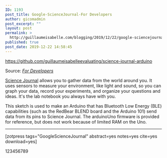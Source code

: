 ```yaml
---
ID: 1193
post_title: Google-ScienceJournal-For Developers
author: gicomadmin
post_excerpt: ""
layout: post
permalink: >
  http://guillaumeisabelle.com/blogging/2019/12/22/google-sciencejournal-for-developers/
published: true
post_date: 2019-12-22 14:58:45
---
```

https://github.com/guillaumeisabelleevaluating/science-journal-arduino

Source: *[For Developers][1]*

<!-- wp:paragraph -->

[Science Journal][2] allows you to gather data from the world around you. It uses sensors to measure your environment, like light and sound, so you can graph your data, record your experiments, and organize your questions and ideas. It's the lab notebook you always have with you.

<!-- /wp:paragraph -->

<!-- wp:paragraph -->

This sketch is used to make an Arduino that has Bluetooth Low Energy (BLE) capabilities (such as the RedBear BLEND board and the Arduino 101) send data from its pins to Science Journal. The arduinoUno firmware is provided for reference, but does not work because of limited RAM on the Uno.

<!-- /wp:paragraph -->

<!-- wp:separator -->

<hr class="wp-block-separator" />

<!-- /wp:separator -->

<!-- wp:paragraph -->

[zotpress tags="GoogleScienceJournal" abstract=yes notes=yes cite=yes download=yes]

<!-- /wp:paragraph -->

<!-- wp:paragraph -->

123456789

<!-- /wp:paragraph -->

 [1]: https://sciencejournal.withgoogle.com/developers/
 [2]: https://play.google.com/store/apps/details?id=com.google.android.apps.forscience.whistlepunk
